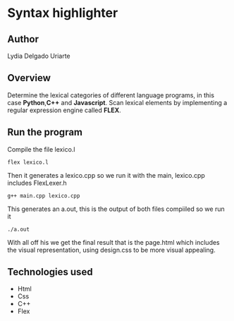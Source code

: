 # Syntax highlighter

## Author
Lydia Delgado Uriarte

## Overview
Determine the lexical categories of different language programs, in this case **Python**,**C++** and **Javascript**.
Scan lexical elements by implementing a regular expression engine called **FLEX**. 

## Run the program
Compile the file lexico.l 
```
flex lexico.l
```
Then it generates a lexico.cpp so we run it with the main, lexico.cpp includes FlexLexer.h
```
g++ main.cpp lexico.cpp
```
This generates an a.out, this is the output of both files compiiled so we run it 
```
./a.out
```
With all off his we get the final result that is the page.html which includes the visual representation, using design.css to be more visual appealing.

## Technologies used
- Html
- Css
- C++
- Flex

